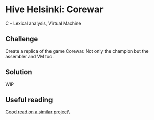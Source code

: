 # Hive Helsinki: Corewar
C – Lexical analysis, Virtual Machine

## Challenge
Create a replica of the game Corewar. Not only the champion but the assembler and VM too.

## Solution
WIP

## Useful reading
[Good read on a similar project](https://justinmeiners.github.io/lc3-vm/)\
